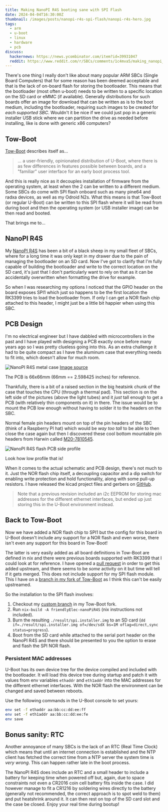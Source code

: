 ```yaml
---
title: Making NanoPI R4S booting sane with SPI Flash
date: 2024-04-04T16:30:00Z
thumbnail: /images/posts/nanopi-r4s-spi-flash/nanopi-r4s-hero.jpg
tags:
  - arm
  - u-boot
  - linux
  - hardware
  - pcb
discuss:
  hackernews: https://news.ycombinator.com/item?id=39931047
  reddit: https://www.reddit.com/r/SBCs/comments/1c4mva5/making_nanopi_r4s_booting_sane_with_spi_flash/
---
```


There's one thing I really don't like about many popular ARM SBCs (Single Board Computers) that for some reason has been deemed acceptable and that is the lack of on-board flash for storing the bootloader. This means that the bootloader (most often u-boot) needs to be written to a specific location on the SD card or eMMC (if available). Generally distributions for such boards offer an image for download that can be written as is to the boot medium, including the bootloader, requiring such images to be created for _each supported SBC_. Wouldn't it be nice if we could just pop in a generic installer USB stick where we can partition the drive as needed before installing, like is done with generic x86 computers?

<!--more-->

## Tow-Boot

[Tow-Boot](https://tow-boot.org/) describes itself as...

> ... a user-friendly, opinionated distribution of U-Boot, where there is as few differences in features possible between boards, and a "familiar" user interface for an early boot process tool.

And this is really nice as it decouples installation of firmware from the operating system, at least when the 2 can be written to a different medium. Some SBCs do come with SPI flash onboard such as many pine64 and radxa devices, as well as my Odroid N2s. What this means is that Tow-Boot (or regular U-Boot) can be written to this SPI flash where it will be read from during boot and then the operating system (or USB installer image) can be then read and booted.

That brings me to...

## NanoPI R4S

My [NanoPI R4S](https://www.friendlyelec.com/index.php?route=product/product&product_id=284) has been a bit of a black sheep in my small fleet of SBCs, where for a long time it was only kept in my drawer due to the pain of managing the bootloader on an SD card. Now I've got to clarify that I'm fully capable of building the bootloader and write to the correct location on the SD card, it's just that I don't particularly want to rely on that as it can be accidentally overwritten when formatting the drive for example.

So when I was researching my options I noticed that the GPIO header on the board exposes SPI1 which just so happens to be the first location the RK3399 tries to load the bootloader from. If only I can get a NOR flash chip attached to this header, I might just be a little bit happier when using this SBC.

## PCB Design

I'm no electrical engineer but I have dabbled with microcontrollers in the past and I have played with designing a PCB exactly once before many years ago so I was pretty clueless going into this. As an extra challenge it had to be quite compact as I have the aluminum case that everything needs to fit into, which doesn't allow for much room.

![NanoPI R4S metal case](/images/posts/nanopi-r4s-spi-flash/nanopi-r4s-case.jpg)
[Image source](https://www.friendlyelec.com/index.php?route=product/product&product_id=284)

The PCB is 66x66mm (66mm == 2.598425 inches) for reference.

Thankfully, there is a bit of a raised section in the big heatsink chunk of the case that touches the CPU (through a thermal pad). This section is on the left side of the pictures (above the light tubes) and it _just_ tall enough to get a PCB (with relatively thin components on it) in there. The issue would be to mount the PCB low enough without having to solder it to the headers on the SBC.

Normal female pin headers mount on top of the pin headers of the SBC (think of a Raspberry PI hat) which would be _way too tall_ to be able to then close the case again but then I discovered these cool bottom mountable pin headers from Harwin called [M20-7810545](https://www.harwin.com/products/M20-7810545/).

![NanoPI R4S flash PCB side profile](/images/posts/nanopi-r4s-spi-flash/nanopi-r4s-flash-board-profile.jpg)

Look how low profile that is!

When it comes to the actual schematic and PCB design, there's not much to it. Just the NOR flash chip itself, a decoupling capacitor and a dip switch for enabling write protection and hold functionality, along with some pull-up resistors. I have released the kicad project files and gerbers on [GitHub](https://github.com/arnarg/nanopi-r4s-spi-flash-board/).

> Note that a previous revision included an i2c EEPROM for storing mac addresses for the different ethernet interfaces, but ended up just storing this in the U-Boot environment instead.

## Back to Tow-Boot

Now we have added a NOR flash chip to SPI1 but the config for this board in U-Boot doesn't include any support for a NOR flash and even worse, there isn't even any support for this board in Tow-Boot!

The latter is very easily added as all board definitions in Tow-Boot are defined in nix and there were previous boards supported with RK3399 that I could look at for reference. I have opened a [pull request](https://github.com/Tow-Boot/Tow-Boot/pull/296) in order to get this added upstream, and there seems to be _some_ activity on it but time will tell if it gets merged. This does not include support for my SPI flash module. This I have on a [branch in my fork of Tow-Boot](https://github.com/arnarg/Tow-Boot/tree/board/nanopi-r4s-spi) as I think this can't be easily upstreamed.

So the installation to the SPI flash involves:

1. Checkout my [custom branch](https://github.com/arnarg/Tow-Boot/tree/board/nanopi-r4s-spi) in my Tow-Boot fork.
2. Run `nix-build -A friendlyElec-nanoPiR4S` (nix instructions not included).
3. Burn the resulting `./result/spi.installer.img` to an SD card (`dd if=./result/spi.installer.img of=/dev/sdX bs=1M oflag=direct,sync status=progress`).
4. Boot from the SD card while attached to the serial port header on the NanoPI R4S and there should be presented to you the option to erase and flash the SPI NOR flash.

### Persistent MAC addresses

U-Boot has its own device tree for the device compiled and included with the bootloader. It will load this device tree during startup and patch it with values from env variables `ethaddr` and `eth1addr` into the MAC addresses for the different ethernet interfaces. With the NOR flash the environment can be changed and saved between reboots.

Use the following commands in the U-Boot console to set yours:

```sh
env set -f ethaddr aa:bb:cc:dd:ee:ff
env set -f eth1addr aa:bb:cc:dd:ee:fe
env save
```

## Bonus sanity: RTC

Another annoyance of many SBCs is the lack of an RTC (Real Time Clock) which means that until an internet connection is established and the NTP client has fetched the correct time from a NTP server the system time is _very wrong_. This can happen rather late in the boot process.

The NanoPI R4S does include an RTC and a small header to include a battery for keeping time when powered off but, again, due to space constraints not even a CR2016 coin cell battery fits inside the case. I did however manage to fit a CR1216 by soldering wires directly to the battery (generally not recommended, the correct approach is to spot weld to them) and put heatshrink around it. It can then rest on top of the SD card slot and the case be closed. Enjoy your real time during bootup!
